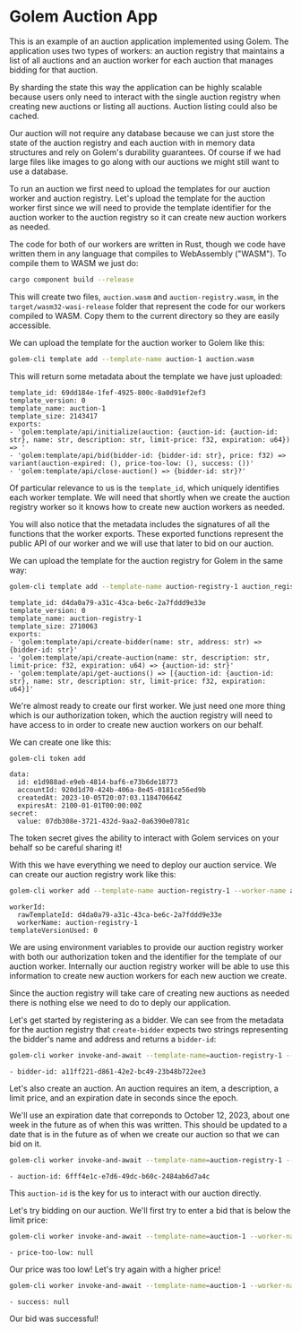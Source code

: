 # Golem Auction App

This is an example of an auction application implemented using Golem. The application uses two types of workers: an auction registry that maintains a list of all auctions and an auction worker for each auction that manages bidding for that auction.

By sharding the state this way the application can be highly scalable because users only need to interact with the single auction registry when creating new auctions or listing all auctions. Auction listing could also be cached.

Our auction will not require any database because we can just store the state of the auction registry and each auction with in memory data structures and rely on Golem's durability guarantees. Of course if we had large files like images to go along with our auctions we might still want to use a database.

To run an auction we first need to upload the templates for our auction worker and auction registry. Let's upload the template for the auction worker first since we will need to provide the template identifier for the auction worker to the auction registry so it can create new auction workers as needed.

The code for both of our workers are written in Rust, though we code have written them in any language that compiles to WebAssembly ("WASM"). To compile them to WASM we just do:

```bash
cargo component build --release
```

This will create two files, `auction.wasm` and `auction-registry.wasm`, in the `target/wasm32-wasi-release` folder that represent the code for our workers compiled to WASM. Copy them to the current directory so they are easily accessible.

We can upload the template for the auction worker to Golem like this:

```bash
golem-cli template add --template-name auction-1 auction.wasm
```

This will return some metadata about the template we have just uploaded:

```
template_id: 69dd184e-1fef-4925-800c-8a0d91ef2ef3
template_version: 0
template_name: auction-1
template_size: 2143417
exports:
- 'golem:template/api/initialize(auction: {auction-id: {auction-id: str}, name: str, description: str, limit-price: f32, expiration: u64}) => '
- 'golem:template/api/bid(bidder-id: {bidder-id: str}, price: f32) => variant(auction-expired: (), price-too-low: (), success: ())'
- 'golem:template/api/close-auction() => {bidder-id: str}?'
```

Of particular relevance to us is the `template_id`, which uniquely identifies each worker template. We will need that shortly when we create the auction registry worker so it knows how to create new auction workers as needed.

You will also notice that the metadata includes the signatures of all the functions that the worker exports. These exported functions represent the public API of our worker and we will use that later to bid on our auction.

We can upload the template for the auction registry for Golem in the same way:

```bash
golem-cli template add --template-name auction-registry-1 auction_registry.wasm
```

```
template_id: d4da0a79-a31c-43ca-be6c-2a7fddd9e33e
template_version: 0
template_name: auction-registry-1
template_size: 2710063
exports:
- 'golem:template/api/create-bidder(name: str, address: str) => {bidder-id: str}'
- 'golem:template/api/create-auction(name: str, description: str, limit-price: f32, expiration: u64) => {auction-id: str}'
- 'golem:template/api/get-auctions() => [{auction-id: {auction-id: str}, name: str, description: str, limit-price: f32, expiration: u64}]'
```

We're almost ready to create our first worker. We just need one more thing which is our authorization token, which the auction registry will need to have access to in order to create new auction workers on our behalf.

We can create one like this:

```bash
golem-cli token add
```

```
data:
  id: e1d988ad-e9eb-4814-baf6-e73b6de18773
  accountId: 920d1d70-424b-406a-8e45-0181ce56ed9b
  createdAt: 2023-10-05T20:07:03.118470664Z
  expiresAt: 2100-01-01T00:00:00Z
secret:
  value: 07db308e-3721-432d-9aa2-0a6390e0781c
```

The token secret gives the ability to interact with Golem services on your behalf so be careful sharing it!

With this we have everything we need to deploy our auction service. We can create our auction registry work like this:

```bash
golem-cli worker add --template-name auction-registry-1 --worker-name auction-registry-1 --env "GOLEM_TOKEN_SECRET"="07db308e-3721-432d-9aa2-0a6390e0781c" --env "AUCTION_TEMPLATE_ID"="69dd184e-1fef-4925-800c-8a0d91ef2ef3"
```

```
workerId:
  rawTemplateId: d4da0a79-a31c-43ca-be6c-2a7fddd9e33e
  workerName: auction-registry-1
templateVersionUsed: 0
```

We are using environment variables to provide our auction registry worker with both our authorization token and the identifier for the template of our auction worker. Internally our auction registry worker will be able to use this information to create new auction workers for each new auction we create.

Since the auction registry will take care of creating new auctions as needed there is nothing else we need to do to deply our application.

Let's get started by registering as a bidder. We can see from the metadata for the auction registry that `create-bidder` expects two strings representing the bidder's name and address and returns a `bidder-id`:

```bash
golem-cli worker invoke-and-await --template-name=auction-registry-1 --worker-name=auction-registry-1 --function=golem:template/api/create-bidder --parameters='["Adam", "123 green street"]'
```

```
- bidder-id: a11ff221-d861-42e2-bc49-23b48b722ee3
```

Let's also create an auction. An auction requires an item, a description, a limit price, and an expiration date in seconds since the epoch.

We'll use an expiration date that correponds to October 12, 2023, about one week in the future as of when this was written. This should be updated to a date that is in the future as of when we create our auction so that we can bid on it.

```bash
golem-cli worker invoke-and-await --template-name=auction-registry-1 --worker-name=auction-registry-1 --function=golem:template/api/create-auction --parameters='["My first auction", "A simple auction", 100, 1697083549]'
```

```
- auction-id: 6fff4e1c-e7d6-49dc-b60c-2484ab6d7a4c
```

This `auction-id` is the key for us to interact with our auction directly.

Let's try bidding on our auction. We'll first try to enter a bid that is below the limit price:

```bash
golem-cli worker invoke-and-await --template-name=auction-1 --worker-name=auction-6fff4e1c-e7d6-49dc-b60c-2484ab6d7a4c --function=golem:template/api/bid --parameters='[{ "bidder-id": "a11ff221-d861-42e2-bc49-23b48b722ee3" }, 50]'
```

```
- price-too-low: null
```

Our price was too low! Let's try again with a higher price!

```bash
golem-cli worker invoke-and-await --template-name=auction-1 --worker-name=auction-6fff4e1c-e7d6-49dc-b60c-2484ab6d7a4c --function=golem:template/api/bid --parameters='[{ "bidder-id": "a11ff221-d861-42e2-bc49-23b48b722ee3" }, 200]'
```

```
- success: null
```

Our bid was successful!

